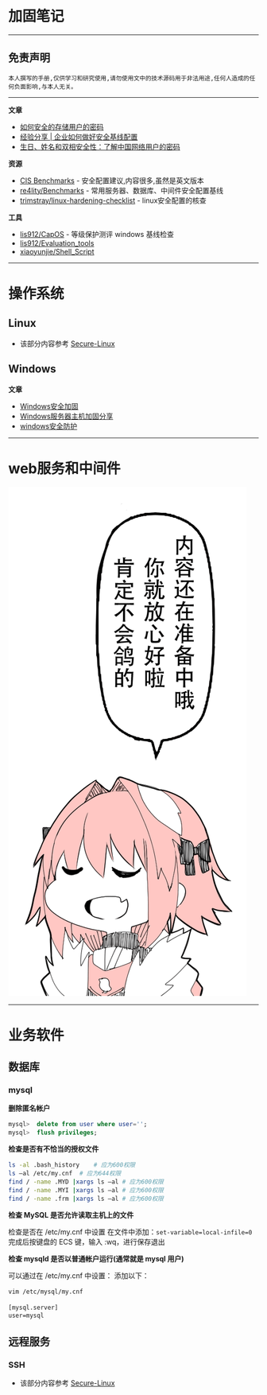 # 加固笔记

---

## 免责声明

`本人撰写的手册,仅供学习和研究使用,请勿使用文中的技术源码用于非法用途,任何人造成的任何负面影响,与本人无关。`

---

**文章**
- [如何安全的存储用户的密码](http://xdxd.love/2018/02/26/%E5%A6%82%E4%BD%95%E5%AE%89%E5%85%A8%E7%9A%84%E5%AD%98%E5%82%A8%E7%94%A8%E6%88%B7%E7%9A%84%E5%AF%86%E7%A0%81/)
- [经验分享 | 企业如何做好安全基线配置](https://www.freebuf.com/articles/es/158781.html)
- [生日、姓名和双相安全性：了解中国网络用户的密码](https://mp.weixin.qq.com/s/Xywl2gJbonvosW-Gm10MjQ)

**资源**
- [CIS Benchmarks](https://learn.cisecurity.org/benchmarks) - 安全配置建议,内容很多,虽然是英文版本
- [re4lity/Benchmarks](https://github.com/re4lity/Benchmarks) - 常用服务器、数据库、中间件安全配置基线
- [trimstray/linux-hardening-checklist](https://github.com/trimstray/linux-hardening-checklist) - linux安全配置的核查

**工具**
- [lis912/CapOS](https://github.com/lis912/CapOS) - 等级保护测评 windows 基线检查
- [lis912/Evaluation_tools](https://github.com/lis912/Evaluation_tools)
- [xiaoyunjie/Shell_Script](https://github.com/xiaoyunjie/Shell_Script)

---

# 操作系统
## Linux
- 该部分内容参考 [Secure-Linux](../../../运维/Linux/Secure-Linux.md)

## Windows
**文章**
- [Windows安全加固](https://www.freebuf.com/column/201869.html)
- [Windows服务器主机加固分享](https://www.freebuf.com/articles/system/215787.html)
- [windows安全防护](https://www.freebuf.com/column/195870.html)

---

# web服务和中间件

![image](../../../../assets/img/才怪.png)

---

# 业务软件
## 数据库
### mysql
**删除匿名帐户**
```sql
mysql>  delete from user where user='';
mysql>  flush privileges;
```

**检查是否有不恰当的授权文件**
```bash
ls -al .bash_history    # 应为600权限
ls –al /etc/my.cnf  # 应为644权限
find / -name .MYD |xargs ls –al # 应为600权限
find / -name .MYI |xargs ls –al # 应为600权限
find / -name .frm |xargs ls –al # 应为600权限
```

**检查 MySQL 是否允许读取主机上的文件**

检查是否在 /etc/my.cnf 中设置
在文件中添加：`set-variable=local-infile=0`
完成后按键盘的 ECS 键，输入 :wq，进行保存退出

**检查 mysqld 是否以普通帐户运行(通常就是 mysql 用户)**

可以通过在 /etc/my.cnf 中设置：
添加以下：
```vim
vim /etc/mysql/my.cnf

[mysql.server]
user=mysql
```

## 远程服务
### SSH
- 该部分内容参考 [Secure-Linux](../../../运维/Linux/Secure-Linux.md#SSH)

